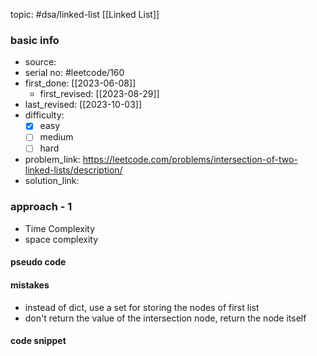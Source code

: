 topic: #dsa/linked-list [[Linked List]]

### basic info
- source: 
- serial no: #leetcode/160
- first_done: [[2023-06-08]]
	- first_revised: [[2023-08-29]]
- last_revised: [[2023-10-03]]
- difficulty:
	- [x] easy
	- [ ] medium
	- [ ] hard
- problem_link: https://leetcode.com/problems/intersection-of-two-linked-lists/description/
- solution_link:

### approach - 1
- Time Complexity
- space complexity

#### pseudo code

#### mistakes
- instead of dict, use a set for storing the nodes of first list
- don't return the value of the intersection node, return the node itself
#### code snippet
```python

```